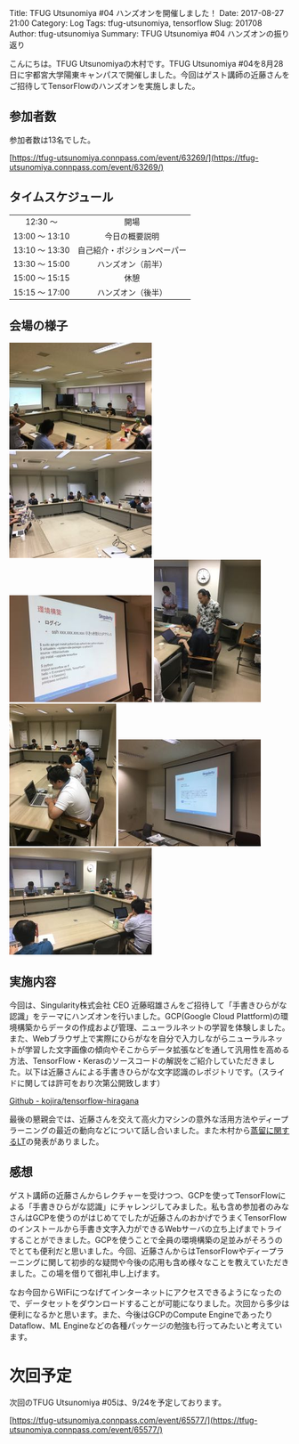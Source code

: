 Title: TFUG Utsunomiya #04 ハンズオンを開催しました！
Date: 2017-08-27 21:00
Category: Log
Tags: tfug-utsunomiya, tensorflow
Slug: 201708
Author: tfug-utsunomiya
Summary: TFUG Utsunomiya #04 ハンズオンの振り返り

こんにちは。TFUG Utsunomiyaの木村です。TFUG Utsunomiya #04を8月28日に宇都宮大学陽東キャンパスで開催しました。今回はゲスト講師の近藤さんをご招待してTensorFlowのハンズオンを実施しました。

## 参加者数

参加者数は13名でした。

[https://tfug-utsunomiya.connpass.com/event/63269/](https://tfug-utsunomiya.connpass.com/event/63269/)

## タイムスケジュール

|||
|:-:|:-:|
|12:30 〜 |開場|
|13:00 〜 13:10|今日の概要説明|
|13:10 〜 13:30|自己紹介・ポジションペーパー|
|13:30 〜 15:00|ハンズオン（前半）|
|15:00 〜 15:15|休憩|
|15:15 〜 17:00|ハンズオン（後半）|

## 会場の様子

![2017-08-27-01.jpg](/images/2017-08-27-01.jpg) ![2017-08-27-02.jpg](/images/2017-08-27-02.jpg) ![2017-08-27-03.jpg](/images/2017-08-27-03.jpg) ![2017-08-27-04.jpg](/images/2017-08-27-04.jpg) ![2017-08-27-05.jpg](/images/2017-08-27-05.jpg) ![2017-08-27-06.jpg](/images/2017-08-27-06.jpg) ![2017-08-27-07.jpg](/images/2017-08-27-07.jpg)

## 実施内容

今回は、Singularity株式会社 CEO 近藤昭雄さんをご招待して「手書きひらがな認識」をテーマにハンズオンを行いました。GCP(Google Cloud Plattform)の環境構築からデータの作成および管理、ニューラルネットの学習を体験しました。また、Webブラウザ上で実際にひらがなを自分で入力しながらニューラルネットが学習した文字画像の傾向やそこからデータ拡張などを通して汎用性を高める方法、TensorFlow・Kerasのソースコードの解説をご紹介していただきました。以下は近藤さんによる手書きひらがな文字認識のレポジトリです。（スライドに関しては許可をおり次第公開致します）

[Github - kojira/tensorflow-hiragana](https://github.com/kojira/tensorflow-hiragana)

最後の懇親会では、近藤さんを交えて高火力マシンの意外な活用方法やディープラーニングの最近の動向などについて話し合いました。また木村から[蒸留に関するLT](http://qiita.com/akimach/items/79c492b383ac0bfc3e74)の発表がありました。

## 感想

ゲスト講師の近藤さんからレクチャーを受けつつ、GCPを使ってTensorFlowによる「手書きひらがな認識」にチャレンジしてみました。私も含め参加者のみなさんはGCPを使うのがはじめてでしたが近藤さんのおかげでうまくTensorFlowのインストールから手書き文字入力ができるWebサーバの立ち上げまでトライすることができました。GCPを使うことで全員の環境構築の足並みがそろうのでとても便利だと思いました。今回、近藤さんからはTensorFlowやディープラーニングに関して初歩的な疑問や今後の応用も含め様々なことを教えていただきました。この場を借りて御礼申し上げます。

なお今回からWiFiにつなげてインターネットにアクセスできるようになったので、データセットをダウンロードすることが可能になりました。次回から多少は便利になるかと思います。また、今後はGCPのCompute EngineであったりDataflow、ML Engineなどの各種パッケージの勉強も行ってみたいと考えています。

# 次回予定

次回のTFUG Utsunomiya #05は、9/24を予定しております。

[https://tfug-utsunomiya.connpass.com/event/65577/](https://tfug-utsunomiya.connpass.com/event/65577/)
